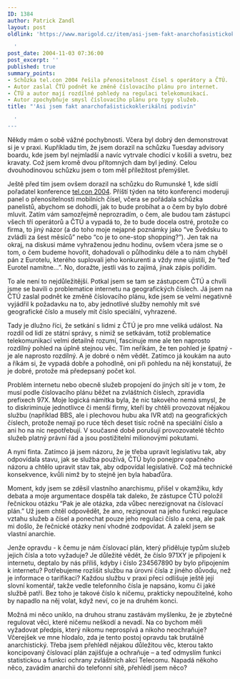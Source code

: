 ```yaml
---
ID: 1384
author: Patrick Zandl
layout: post
oldlink: 'https://www.marigold.cz/item/asi-jsem-fakt-anarchofasistickoklerikalni-podivin

  '
post_date: 2004-11-03 07:36:00
post_excerpt: ''
published: true
summary_points:
- Schůzka tel.con 2004 řešila přenositelnost čísel s operátory a ČTÚ.
- Autor zaslal ČTÚ podnět ke změně číslovacího plánu pro internet.
- ČTÚ a autor mají rozdílné pohledy na regulaci telekomunikací.
- Autor zpochybňuje smysl číslovacího plánu pro typy služeb.
title: "'Asi jsem fakt anarchofašistickoklerikální podivín"

  '
---
```


<p>
Někdy mám o sobě vážné pochybnosti. Včera byl dobrý den demonstrovat si je v praxi. Kupříkladu tím, že jsem dorazil na schůzku Tuesday advisory boardu, kde jsem byl nejmladší a navíc vytrvale chodící v košili a svetru, bez kravaty. Což jsem kromě dvou přítomných dam byl jediný. Celou dvouhodinovou schůzku jsem o tom měl příležitost přemýšlet.</p>

<p>
Ještě před tím jsem ovšem dorazil na schůzku do Rumunské 1, kde sídlí pořadatel konference <a href="http://www.konference.cz/conference.cfm?EventID=C0440">tel.con 2004</a>. Příští týden na této konferenci moderuji panel o přenositelnosti mobilních čísel, včera se pořádala schůzka panelistů, abychom se dohodli, jak to bude probíhat a o čem by bylo dobré mluvit. Zatím vám samozřejmě neprozradím, o čem, ale budou tam zástupci všech tří operátorů a ČTÚ a vypadá to, že to bude docela ostré, protože co firma, to jiný názor (a do toho moje nejapné poznámky jako &#8220;ve Švédsku to zvládli za šest měsíců&#8221; nebo &#8220;co je to one-stop shopping?&#8221;). Jen tak na okraj, na diskusi máme vyhraženou jednu hodinu, ovšem včera jsme se o tom, o čem budeme hovořit, dohadovali o půlhodinku déle a to nám chyběl pán z Eurotelu, kterého suplovali jeho konkurenti a vždy mne ujistili, že &#8220;teď Eurotel namítne&#8230;&#8221;. No, doražte, jestli vás to zajímá, jinak zápis pořídím. </p>

<p>
To ale není to nejdůležitější. Potkal jsem se tam se zástupcem ČTÚ a chvíli jsme se bavili o problematice internetu na geografických číslech. Já jsem na ČTÚ zaslal podnět ke změně číslovacího plánu, kde jsem se velmi negativně vyjádřil k požadavku na to, aby jednotlivé služby nemohly mít své geografické číslo a musely mít číslo speciální, vyhrazené. </p>

<p>
Tady je dlužno říci, že setkání s lidmi z ČTÚ je pro mne veliká událost. Na rozdíl od lidí ze státní správy, s nimiž se setkávám, totiž problematice telekomunikací velmi detailně rozumí, fascinuje mne ale ten naprosto rozdílný pohled na úplně stejnou věc. Tím neříkám, že ten pohled je špatný - je ale naprosto rozdílný. A je dobré o něm vědět. Zatímco já koukám na auto a říkám si, že vypadá dobře a pohodlně, oni při pohledu na něj konstatují, že je dobré, protože má předepsaný počet kol. </p>

<p>
Problém internetu nebo obecně služeb propojení do jiných sítí je v tom, že musí podle číslovacího plánu běžet na zvláštních číslech, zpravidla prefixech 97X. Moje logická námitka byla, že nic takového nemá smysl, že to diskriminuje jednotlivce či menší firmy, kteří by chtěli provozovat nějakou službu (například BBS, ale i plechovou hubu aka IVR atd) na geografických číslech, protože nemají po ruce těch deset tisíc ročně na speciální číslo a ani ho na nic nepotřebují. V současné době porušují provozovatelé těchto služeb platný právní řád a jsou postižitelní milionovými pokutami. </p>

<p>
A nyní finta. Zatímco já jsem názoru, že je třeba upravit legislativu tak, aby odpovídala stavu, jak se služba používá, ČTÚ bylo ponejprv opačného názoru a chtělo upravit stav tak, aby odpovídal legislativě. Což má technické konsekvence, kvůli nimž by to stejně jen byla habaďůra. </p>

<p>
Moment, kdy jsem se zděsil vlastního anarchismu, přišel v okamžiku, kdy debata a moje argumentace dospěla tak daleko, že zástupce ČTÚ položil řečnickou otázku &#8220;Pak je ale otázka, zda vůbec nerezignovat na číslovací plán.&#8221; Už jsem chtěl odpovědět, že ano, rezignovat na jeho funkci regulace vztahu služeb a čísel a ponechat pouze jeho regulaci číslo a cena, ale pak mi došlo, že řečnické otázky není vhodné zodpovídat. A zalekl jsem se vlastní anarchie. </p>

<p>
Jenže opravdu - k čemu je nám číslovací plán, který přiděluje typům služeb jejich čísla a toto vyžaduje? Je důležité vědět, že číslo 971XY je připojení k internetu, deptalo by nás příliš, kdyby i číslo 234567890 by bylo připojením k internetu? Potřebujeme rozlišit službu na úrovni čísla z jiného důvodu, než je informace o tarifikaci? Každou službu v praxi přeci odlišuje ještě její slovní komentář, takže vedle telefonního čísla je napsáno, komu či jaké službě patří. Bez toho je takové číslo k ničemu, prakticky nepoužitelné, koho by napadlo na něj volat, když neví, co je na druhém konci.</p>

<p>
Možná mi něco uniklo, na druhou stranu zastávám myšlenku, že je zbytečné regulovat věci, které ničemu neškodí a nevadí. Na co bychom měli vyžadovat předpis, který nikomu neprospívá a nikoho neochraňuje? Včerejšek ve mne hlodalo, zda je tento postoj opravdu tak brutálně anarchistický. Třeba jsem přehlédl nějakou důležitou věc, kterou takto koncipovaný číslovací plán zajišťuje a ochraňuje – a teď odmyslím funkci statistickou a funkci ochrany zvláštních akcí Telecomu. Napadá někoho něco, zavádím anarchii do telefonní sítě, přehlédl jsem něco?
</p>